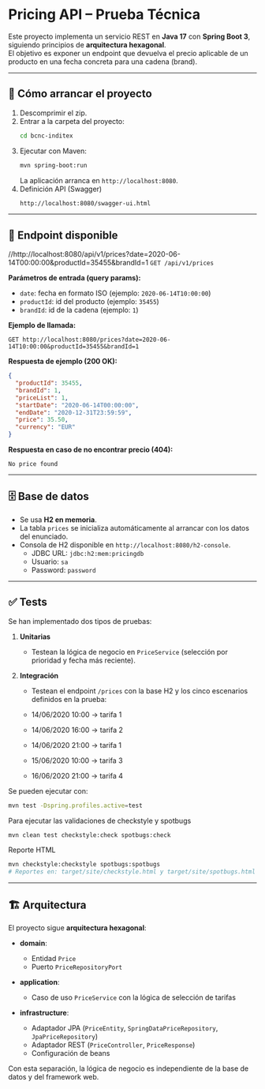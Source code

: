 # Pricing API – Prueba Técnica

Este proyecto implementa un servicio REST en **Java 17** con **Spring Boot 3**, siguiendo principios de **arquitectura hexagonal**.  
El objetivo es exponer un endpoint que devuelva el precio aplicable de un producto en una fecha concreta para una cadena (brand).

---

## 🚀 Cómo arrancar el proyecto

1. Descomprimir el zip.
2. Entrar a la carpeta del proyecto:
   ```bash
   cd bcnc-inditex
   ```
3. Ejecutar con Maven:
   ```bash
   mvn spring-boot:run
   ```
   La aplicación arranca en `http://localhost:8080`.
4. Definición API (Swagger)
   ```bash
   http://localhost:8080/swagger-ui.html
   ```
---

## 📌 Endpoint disponible

//http://localhost:8080/api/v1/prices?date=2020-06-14T00:00:00&productId=35455&brandId=1
`GET /api/v1/prices`

**Parámetros de entrada (query params):**
- `date`: fecha en formato ISO (ejemplo: `2020-06-14T10:00:00`)
- `productId`: id del producto (ejemplo: `35455`)
- `brandId`: id de la cadena (ejemplo: `1`)

**Ejemplo de llamada:**
```
GET http://localhost:8080/prices?date=2020-06-14T10:00:00&productId=35455&brandId=1
```

**Respuesta de ejemplo (200 OK):**
```json
{
  "productId": 35455,
  "brandId": 1,
  "priceList": 1,
  "startDate": "2020-06-14T00:00:00",
  "endDate": "2020-12-31T23:59:59",
  "price": 35.50,
  "currency": "EUR"
}
```

**Respuesta en caso de no encontrar precio (404):**
```
No price found
```

---

## 🗄️ Base de datos

- Se usa **H2 en memoria**.
- La tabla `prices` se inicializa automáticamente al arrancar con los datos del enunciado.
- Consola de H2 disponible en `http://localhost:8080/h2-console`.
    - JDBC URL: `jdbc:h2:mem:pricingdb`
    - Usuario: `sa`
    - Password: `password`

---

## ✅ Tests

Se han implementado dos tipos de pruebas:

1. **Unitarias**
    - Testean la lógica de negocio en `PriceService` (selección por prioridad y fecha más reciente).

2. **Integración**
    - Testean el endpoint `/prices` con la base H2 y los cinco escenarios definidos en la prueba:

    - 14/06/2020 10:00 → tarifa 1
    - 14/06/2020 16:00 → tarifa 2
    - 14/06/2020 21:00 → tarifa 1
    - 15/06/2020 10:00 → tarifa 3
    - 16/06/2020 21:00 → tarifa 4

Se pueden ejecutar con:
```bash
mvn test -Dspring.profiles.active=test
```

Para ejecutar las validaciones de checkstyle y spotbugs
```bash
mvn clean test checkstyle:check spotbugs:check
```

Reporte HTML
```bash
mvn checkstyle:checkstyle spotbugs:spotbugs
# Reportes en: target/site/checkstyle.html y target/site/spotbugs.html
```

---

## 🏗️ Arquitectura

El proyecto sigue **arquitectura hexagonal**:

- **domain**:
    - Entidad `Price`
    - Puerto `PriceRepositoryPort`

- **application**:
    - Caso de uso `PriceService` con la lógica de selección de tarifas

- **infrastructure**:
    - Adaptador JPA (`PriceEntity`, `SpringDataPriceRepository`, `JpaPriceRepository`)
    - Adaptador REST (`PriceController`, `PriceResponse`)
    - Configuración de beans

Con esta separación, la lógica de negocio es independiente de la base de datos y del framework web.